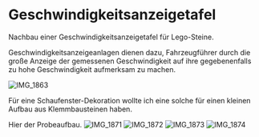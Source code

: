 # Geschwindigkeitsanzeigetafel

Nachbau einer Geschwindigkeitsanzeigetafel für Lego-Steine.  

Geschwindigkeitsanzeigeanlagen dienen dazu, Fahrzeugführer durch die große Anzeige der gemessenen Geschwindigkeit auf ihre gegebenenfalls zu hohe Geschwindigkeit aufmerksam zu machen. 

![IMG_1863](https://user-images.githubusercontent.com/870951/202530246-54099062-1a7d-472e-973a-e6c3d07c071f.JPG)

Für eine Schaufenster-Dekoration wollte ich eine solche für einen kleinen Aufbau aus Klemmbausteinen haben.


Hier der Probeaufbau. 
![IMG_1871](https://user-images.githubusercontent.com/870951/202530792-d132ee78-d403-4362-8d60-cbb4ed339159.JPG)
![IMG_1872](https://user-images.githubusercontent.com/870951/202530805-d6c787ee-abae-4d0f-849e-383be9f25498.JPG)
![IMG_1873](https://user-images.githubusercontent.com/870951/202530813-e7141d87-5e8f-4743-9bc0-5478b2ed35ab.JPG)
![IMG_1874](https://user-images.githubusercontent.com/870951/202530828-5e5d6e85-30b8-4f77-8a14-01fbfdc32653.JPG)


